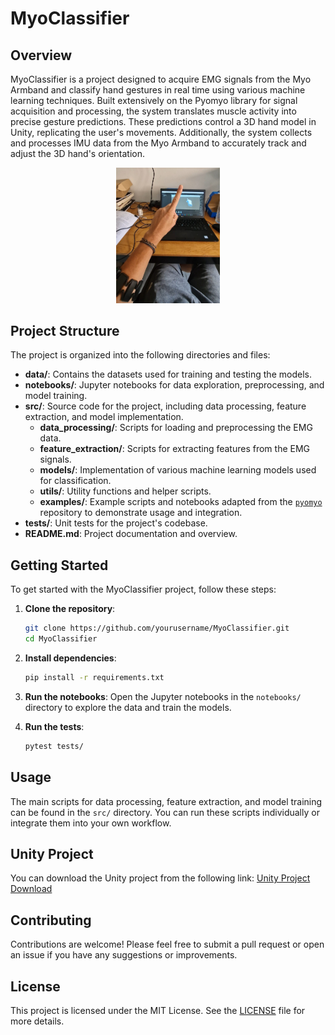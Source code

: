 # MyoClassifier

## Overview
MyoClassifier is a project designed to acquire EMG signals from the Myo Armband and classify hand gestures in real time using various machine learning techniques. Built extensively on the Pyomyo library for signal acquisition and processing, the system translates muscle activity into precise gesture predictions. These predictions control a 3D hand model in Unity, replicating the user's movements. Additionally, the system collects and processes IMU data from the Myo Armband to accurately track and adjust the 3D hand's orientation.

<p align="center">
  <img src="demoimage.jpeg" alt="Demo Image" width="33%">
</p>


## Project Structure
The project is organized into the following directories and files:

- **data/**: Contains the datasets used for training and testing the models.
- **notebooks/**: Jupyter notebooks for data exploration, preprocessing, and model training.
- **src/**: Source code for the project, including data processing, feature extraction, and model implementation.
  - **data_processing/**: Scripts for loading and preprocessing the EMG data.
  - **feature_extraction/**: Scripts for extracting features from the EMG signals.
  - **models/**: Implementation of various machine learning models used for classification.
  - **utils/**: Utility functions and helper scripts.
  - **examples/**: Example scripts and notebooks adapted from the [`pyomyo`](https://github.com/akshaybahadur21/pyomyo) repository to demonstrate usage and integration.
- **tests/**: Unit tests for the project's codebase.
- **README.md**: Project documentation and overview.

## Getting Started
To get started with the MyoClassifier project, follow these steps:

1. **Clone the repository**:
   ```bash
   git clone https://github.com/yourusername/MyoClassifier.git
   cd MyoClassifier
   ```

2. **Install dependencies**:
   ```bash
   pip install -r requirements.txt
   ```

3. **Run the notebooks**:
   Open the Jupyter notebooks in the `notebooks/` directory to explore the data and train the models.

4. **Run the tests**:
   ```bash
   pytest tests/
   ```

## Usage
The main scripts for data processing, feature extraction, and model training can be found in the `src/` directory. You can run these scripts individually or integrate them into your own workflow.

## Unity Project
You can download the Unity project from the following link:
[Unity Project Download](https://drive.google.com/file/d/11xFDDMwNdO0Dge3Cj2RfmiCvqYhKNMiJ/view?usp=sharing)

## Contributing
Contributions are welcome! Please feel free to submit a pull request or open an issue if you have any suggestions or improvements.

## License
This project is licensed under the MIT License. See the [LICENSE](LICENSE) file for more details.
